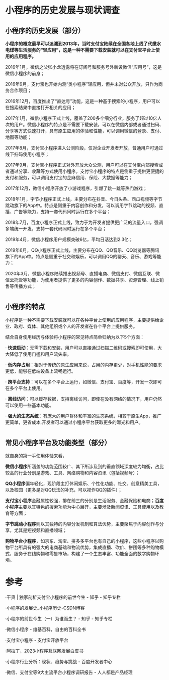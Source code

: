 # 小程序的历史发展与现状调查


## 小程序的历史发展（部分）

**小程序的概念最早可以追溯到2013年，当时支付宝陆续在全国各地上线了代缴水电煤等生活服务的“轻应用”，这是一种不需要下载安装就可以在支付宝平台上使用的应用程序。**

2016年1月，微信之父张小龙透露将在订阅号和服务号外新设微信“应用号”，这是微信小程序的前身；

2016年9月，支付宝也开始内测“类小程序”轻应用，但并未对公众开放，只作为商务合作项目；

2016年12月，百度推出了“直达号”功能，这是一种基于搜索的小程序，用户可以在搜索结果中直接打开相关的应用；

2017年1月，微信小程序正式上线，覆盖了200多个细分行业，服务了超过10亿人次的用户。微信小程序的特点是不需要下载安装，可以在微信内部或者通过扫码、分享等方式快速打开，具有原生应用的体验和性能，可以调用微信的登录、支付、地图等功能；

2017年8月，支付宝小程序进入公测阶段，仅对企业开发者开放，普通用户可通过线下扫码使用小程序；

2017年9月，支付宝小程序正式对外开放大众公测，用户可以在支付宝内部搜索或者通过分享、收藏等方式使用小程序。支付宝小程序的特点是侧重于提供更便捷的支付和服务，可以调用支付宝的芝麻信用、保险、大数据等能力；

2017年12月，微信小程序开放了小游戏程序，引爆了跳一跳等热门游戏；

2018年1月，字节小程序正式上线，主要分布在抖音、今日头条、西瓜视频等字节跳动旗下的App中。特点是侧重于内容创作和分发，可以调用字节跳动的视频、直播、广告等能力，支持一套代码同时运行在多个平台；

2018年7月，百度小程序正式上线，致力于为开发者提供更广泛的流量入口，强调多端统一开发，支持一套代码同时运行在多个平台；

2019年4月，微信小程序用户规模突破6亿，平均日活达到2.3亿；

2019年6月，QQ小程序正式上线，主要分布在QQ、QQ音乐、QQ浏览器等腾讯旗下的App中。特点是侧重于社交和娱乐，可以调用QQ的聊天、音乐、游戏等能力；

2020年3月，微信小程序陆续推出视频号、直播电商、微信支付、微信互联、微信云托管等功能，为使用者提供了更多的内容创作、数据共享、资源管理、线上销售等传播方式；


# 

## 小程序的特点
小程序是一种不需要下载安装就可以在各种平台上使用的应用程序，主要提供给企业、政府、媒体、其他组织或个人的开发者在各个平台上提供服务。

结合自身使用经历与体验将小程序的常见特点简单归纳为以下5个方面：

· **快速启动**：无需下载和安装，用户可以直接通过扫描二维码或搜索即可使用，大大降低了使用门槛和用户流失率。

· **低内存占用**：相对于传统的原生应用来说，占用的内存更少，对手机性能的要求更低，能够在低端设备上流畅运行。

· **跨平台支持**：可以在多个平台上运行，如微信、支付宝、百度等，开发一次即可在多个平台上使用。

· **离线访问**：可以缓存数据，支持离线访问，即使在没有网络的情况下，用户仍然可以使用一些基本功能。

· **强大的生态系统**：有庞大的用户群体和丰富的生态系统，相较于原生App，推广更简单，更省成本,开发者可以通过小程序平台获取更多的曝光和用户。

# 

## 常见小程序平台及功能类型（部分）
就自身的第一手使用体验来看，

**微信小程序**所涵盖的功能范围较广、其下所涉及到的垂直领域深度较为均衡，占比较高的行业分别是游戏、工具、网络购物和内容资讯（包括视频号）；

**QQ小程序**偏年轻化，现阶段主打休闲娱乐、个性化功能、社交、创意精美工具，以及校园（更多是对QQ玩法的补充，可以视作QQ的插件）；

**支付宝小程序**金融属性较强，排在前三的分别是生活服务、金融保险和电商；**百度小程序**主要以其特色的搜索功能为中心展开，主要涉及新闻资讯、工具使用以及教育等方面；

**字节跳动小程序**则以其独特的内容分发机制和算法优势，主要聚焦于内容创作与分享，尤其是短视频和直播领域；

**购物平台小程序**，如京东、淘宝、拼多多平台也有自己的小程序，这些小程序以购物平台所具有的强大的电商基础和物流优势，集成直播、砍价、拼团等多种购物模式，服务于在线购物和零售市场，构建了一个生态丰富、功能全面的数字购物环境。



# 
# 参考
·干货 | 独家剖析支付宝小程序的前世今生 - 知乎 - 知乎专栏 

·小程序的发展史_小程序历史-CSDN博客

·小程序的前世今生（一）为谁而生？ - 知乎 - 知乎专栏

·微信小程序 - 维基百科，自由的百科全书

·支付宝小程序 - 支付宝开放平台

·阿拉丁，2023小程序互联网发展白皮书

·小程序行业分析：现状、趋势与挑战 - 百度开发者中心

·微信、支付宝等9大主流平台小程序调研报告 - 人人都是产品经理
